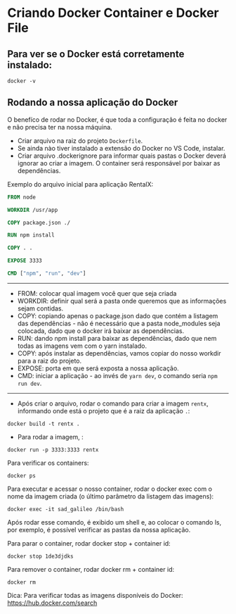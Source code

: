 # Criando Docker Container e Docker File

## Para ver se o Docker está corretamente instalado:
```shell
docker -v
```

## Rodando a nossa aplicação do Docker
O benefíco de rodar no Docker, é que toda a configuração é feita no docker e não precisa ter na nossa máquina.
- Criar arquivo na raiz do projeto `Dockerfile`.
- Se ainda nào tiver instalado a extensão do Docker no VS Code, instalar.
- Criar arquivo .dockerignore para informar quais pastas o Docker deverá ignorar ao criar a imagem. O container será responsável por baixar as dependências.

Exemplo do arquivo inicial para aplicação RentalX:

```dockerfile
FROM node

WORKDIR /usr/app

COPY package.json ./

RUN npm install

COPY . .

EXPOSE 3333

CMD ["npm", "run", "dev"]
```

---

- FROM: colocar qual imagem você quer que seja criada
- WORKDIR: definir qual será a pasta onde queremos que as informações sejam contidas.
- COPY: copiando apenas o package.json dado que contém a listagem das dependências - não é necessário que a pasta node_modules seja colocada, dado que o docker irá baixar as dependências.
- RUN: dando npm install para baixar as dependências, dado que nem todas as imagens vem com o yarn instalado.
- COPY: após instalar as dependências, vamos copiar do nosso workdir para a raiz do projeto.
- EXPOSE: porta em que será exposta a nossa aplicação.
- CMD: iniciar a aplicação - ao invés de `yarn dev`, o comando seria `npm run dev`.

---

- Após criar o arquivo, rodar o comando para criar a imagem `rentx`, informando onde está o projeto que é a raiz da aplicação `.`:
```shell
docker build -t rentx .
```

- Para rodar a imagem, :
```shell
docker run -p 3333:3333 rentx
```

Para verificar os containers:
```shell
docker ps
```

Para executar e acessar o nosso container, rodar o docker exec com o nome da imagem criada (o último parâmetro da listagem das imagens): 
```shell
docker exec -it sad_galileo /bin/bash
```

Após rodar esse comando, é exibido um shell e, ao colocar o comando ls, por exemplo, é possível verificar as pastas da nossa aplicação.

Para parar o container, rodar docker stop + container id:
```shell
docker stop 1de3djdks
```

Para remover o container, rodar docker rm + container id:
```shell
docker rm
```

Dica:
Para verificar todas as imagens disponíveis do Docker: https://hub.docker.com/search